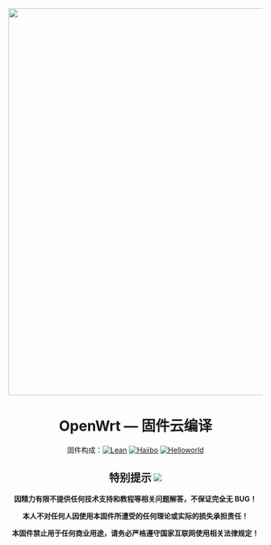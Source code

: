 ﻿<div align="center">
<img width="768" src="https://cdn.jsdelivr.net/gh/haiibo/OpenWrt/images/openwrt.png"/>
<h1>OpenWrt — 固件云编译</h1>

固件构成：[![Lean](https://img.shields.io/badge/Lede-Lean-ff69b4.svg?style=flat&logo=appveyor)](https://github.com/coolsnowwolf/lede)  [![Haiibo](https://img.shields.io/badge/Build-Haiibo-32C955.svg?style=flat&logo=appveyor)](https://github.com/haiibo/OpenWrt)  [![Helloworld](https://img.shields.io/badge/passwall-xiaorouji-8A2BE2.svg?style=flat&logo=appveyor)](https://github.com/xiaorouji/openwrt-passwall-packages)

## 特别提示 [![](https://img.shields.io/badge/-个人免责声明-FFFFFF.svg)](#特别提示-)

 **因精力有限不提供任何技术支持和教程等相关问题解答，不保证完全无 BUG！**

 **本人不对任何人因使用本固件所遭受的任何理论或实际的损失承担责任！**

 **本固件禁止用于任何商业用途，请务必严格遵守国家互联网使用相关法律规定！**
